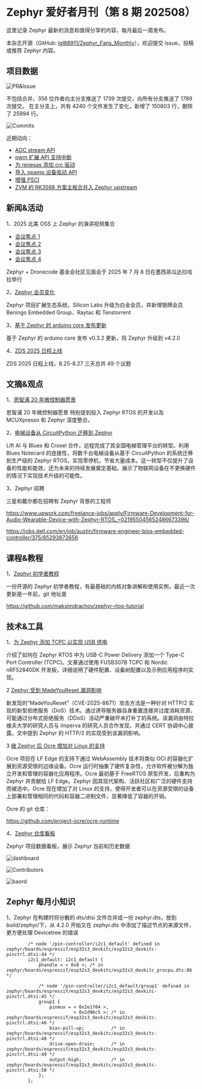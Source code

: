 # Zephyr 爱好者月刊（第 8 期 202508）

这里记录 Zephyr 最新的消息和值得分享的内容，每月最后一周发布。

本杂志开源（GitHub: [lgl88911/Zephyr_Fans_Monthly](https://github.com/lgl88911/Zephyr_Fans_Monthly)），欢迎提交 issue，投稿或推荐 Zephyr 内容。

## 项目数据
![PR&Issue](pr_issue.png)

不包括合并，356 位作者向主分支推送了 1739 次提交，向所有分支推送了 1789 次提交。
在主分支上，共有 4240 个文件发生了变化，新增了 150803 行，删除了 25994 行。

![Commits](<Commits.png>)

近期动向：
- [ADC stream API](https://github.com/zephyrproject-rtos/zephyr/pull/90285)
- [pwm 扩展 API 支持中断](https://github.com/zephyrproject-rtos/zephyr/pull/93275)
- [为 renesas 添加 crc 驱动](https://github.com/zephyrproject-rtos/zephyr/pull/87557)
- [导入 opamp 设备驱动 API](https://github.com/zephyrproject-rtos/zephyr/pull/94040)
- [增强 PSCI](https://github.com/zephyrproject-rtos/zephyr/issues/93898)
- [ZVM 的 RK3568 方案主板合并入 Zephyr upstream](https://github.com/zephyrproject-rtos/zephyr/pull/64217)

## 新闻&活动

1、2025 北美 OSS 上 Zephyr 的演讲视频集合

- [会议焦点 1](https://www.zephyrproject.org/zephyr-project-voices-from-oss-north-america-2025-session-spotlights-1/)
- [会议焦点 2](https://www.zephyrproject.org/zephyr-project-voices-from-oss-north-america-2025-session-spotlights-2/)
- [会议焦点 3](https://www.zephyrproject.org/zephyr-project-voices-from-oss-north-america-2025-session-spotlights-3/)
- [会议焦点 4](https://www.zephyrproject.org/zephyr-project-voices-from-oss-north-america-2025-session-spotlights-4/)

Zephyr + Dronecode 基金会社区见面会于 2025 年 7 月 8 日在墨西哥瓜达拉哈拉举行

2、[Zephyr 会员变化](https://www.zephyrproject.org/zephyr-expands-ecosystem-august-2025/)

Zephyr 项目扩展生态系统，Silicon Labs 升级为白金会员，并新增银牌会员 Beningo Embedded Group、Raytac 和 Tenstorrent

3、[基于 Zephyr 的 arduino core 发布更新](https://blog.arduino.cc/2025/08/06/updated-arduino-cores-with-zephyros-beta/)

基于 Zephyr 的 arduino core 发布 v0.3.2 更新，将 Zephyr 升级到 v4.2.0

4、[ZDS 2025 日程上线](https://osseu2025.sched.com/overview/type/Zephyr+Developer+Summit)

ZDS 2025 日程上线，8.25-8.27 三天总共 49 个议题

## 文摘&观点

1、[恩智浦 20 年微控制器愿景​](https://www.nxp.com.cn/company/about-nxp/smarter-world-blog/BL-NXP-20-YEAR-MICROCONTROLLER-VISION)

恩智浦 20 年微控制器愿景 特别提到投入 Zephyr RTOS 的开发以及 MCUXpresso 和 Zephyr 深度整合。

2、[电梯设备从 CircuitPython 迁移到 Zephyr](https://blues.com/blog/protect-your-hardware-investment-how-lift-ai-remotely-transformed-their-platform-with-blues-and-croxel/)

Lift AI 与 Blues 和 Croxel 合作，远程完成了其全国电梯管理平台的转型。利用 Blues Notecard 的连接性，将数千台电梯设备从基于 CircuitPython 的系统迁移到生产级的 Zephyr RTOS，实现零停机，节省大量成本。这一转型不仅提升了设备的性能和能效，还为未来的持续发展奠定基础，展示了物联网设备在不更换硬件的情况下实现技术升级的可能性。

3、Zephyr 招聘

三星和戴尔都在招聘有 Zephyr 背景的工程师

https://www.upwork.com/freelance-jobs/apply/Firmware-Development-for-Audio-Wearable-Device-with-Zephyr-RTOS_~021955045652486673396/

https://jobs.dell.com/en/job/austin/firmware-engineer-bios-embedded-controller/375/85293872656

## 课程&教程

1、[Zephyr 初学者教程](https://maksimdrachov.github.io/zephyr-rtos-tutorial/)

一份开源的 Zephyr 初学者教程，有最基础的内核对象讲解和使用实例，最近一次更新是一年前，git 地址是

https://github.com/maksimdrachov/zephyr-rtos-tutorial

## 技术&工具

1、[为 Zephyr 添加 TCPC 以实现 USB 供电​](https://www.beyondlogic.org/adding-a-tcpc-to-zephyr-for-usb-power-delivery/)

介绍了如何在 Zephyr RTOS 中为 USB-C Power Delivery 添加一个 Type-C Port Controller (TCPC)。文章通过使用 FUSB307B TCPC 和 Nordic nRF52840DK 开发板，详细说明了硬件配置、设备树配置以及示例应用程序的实现。

2 [Zephyr 受到 MadeYouReset 漏洞影响](https://cyberinsider.com/new-madeyoureset-method-exploits-http-2-for-stealthy-dos-attacks/)

新发现的“MadeYouReset”（CVE-2025-8671）攻击方法是一种针对 HTTP/2 实现的新型拒绝服务（DoS）技术。通过诱导服务器自身重置连接并过度消耗资源，可能通过分布式拒绝服务（DDoS）活动严重破坏未打补丁的系统。该漏洞由特拉维夫大学的研究人员与 Imperva 的研究人员合作发现，并通过 CERT 协调中心披露。文中提到 Zephyr 的 HTTP/2 的实现受到该漏洞影响。

3 [继 Zephyr 后 Ocre 增加对 Linux 的支持](https://www.zephyrproject.org/ocre-has-a-new-linux-sibling/)

Ocre 项目在 LF Edge 的支持下通过 WebAssembly 技术将类似 OCI 的容器化扩展到资源受限的边缘设备。Ocre 运行时抽象了硬件复杂性，允许软件被分解为独立开发和管理的容器化应用程序。Ocre 最初基于 FreeRTOS 原型开发，后重构为 Zephyr 并贡献给 LF Edge。Zephyr 因其现代架构、活跃社区和广泛的硬件支持而被选中。Ocre 现在增加了对 Linux 的支持，使得开发者可以在资源受限的设备上部署和管理相同的代码和容器二进制文件，显著降低了容器的开销。

Ocre 的 git 仓库：

https://github.com/project-ocre/ocre-runtime

4、[Zephyr 仓库看板​](https://kartben.github.io/zephyr-repo-metrics/)

Zephyr 项目数据看板，展示 Zephyr 当前和历史数据

![dashboard](dashboard.png)

![Contributors](Contributors.png)

![baord](baord.png)

## Zephyr 每月小知识

1、Zephyr 在构建时将分散的 dts/dtsi 文件合并成一份 zephyr.dts，放到 build/zephyr/下，从 4.2.0 开始又在 zephyr.dts 中添加了描述节点的来源文件，更方便处理 Devicetree 的错误

```
		/* node '/pin-controller/i2c1_default' defined in zephyr/boards/espressif/esp32s3_devkitc/esp32s3_devkitc-pinctrl.dtsi:44 */
		i2c1_default: i2c1_default {
			phandle = < 0x8 >; /* in zephyr/boards/espressif/esp32s3_devkitc/esp32s3_devkitc_procpu.dts:86 */

			/* node '/pin-controller/i2c1_default/group1' defined in zephyr/boards/espressif/esp32s3_devkitc/esp32s3_devkitc-pinctrl.dtsi:45 */
			group1 {
				pinmux = < 0x2e1704 >,
				         < 0x2d96c5 >; /* in zephyr/boards/espressif/esp32s3_devkitc/esp32s3_devkitc-pinctrl.dtsi:46 */
				bias-pull-up;          /* in zephyr/boards/espressif/esp32s3_devkitc/esp32s3_devkitc-pinctrl.dtsi:48 */
				drive-open-drain;      /* in zephyr/boards/espressif/esp32s3_devkitc/esp32s3_devkitc-pinctrl.dtsi:49 */
				output-high;           /* in zephyr/boards/espressif/esp32s3_devkitc/esp32s3_devkitc-pinctrl.dtsi:50 */
			};
		};
```
